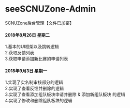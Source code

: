 # seeSCNUZone-Admin
SCNUZone后台管理【文件已加密】

#### 2018年8月26日 星期二

1.基本的UI框架以及跳转逻辑<br>
2.获取反馈列表<br>
3.获取申请添加新比赛的申请列表<br>

#### 2018年9月3日 星期一

1.实现了实名制审核部分的逻辑<br>
2.实现了查看反馈并删除的逻辑<br>
3.实现了查看添加组队板块申请并删除 & 添加新组队板块 的逻辑<br>
4.实现了修改和删除组队板块的逻辑<br>
